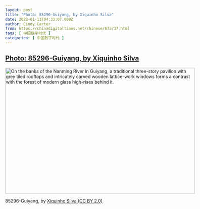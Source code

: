 ```yaml
---
layout: post
title: "Photo: 85296-Guiyang, by Xiquinho Silva"
date: 2022-01-13T04:33:07.000Z
author: Cindy Carter
from: https://chinadigitaltimes.net/chinese/675737.html
tags: [ 中国数字时代 ]
categories: [ 中国数字时代 ]
---
```

<!--1642048387000-->
[Photo: 85296-Guiyang, by Xiquinho Silva](https://chinadigitaltimes.net/chinese/675737.html)
------

<div>
<div id="attachment_675738" style="width: 610px" class="wp-caption alignnone"><img aria-describedby="caption-attachment-675738" class="size-full wp-image-675738" src="http://chinadigitaltimes.net/wp-content/uploads/2022/01/85296-Guiyang-Xiquinho-Silva-e1642048281222.jpg" alt="On the banks of the Nanming River in Guiyang, a traditional three-story pavilion with grey tiled rooftops and intricately carved wooden lattice-work windows forms a contrast with the forest of modern glass high-rises behind it." width="600" height="400" srcset="https://chinadigitaltimes.net/chinese/files/2022/01/85296-Guiyang-Xiquinho-Silva-e1642048281222.jpg 600w, https://chinadigitaltimes.net/chinese/files/2022/01/85296-Guiyang-Xiquinho-Silva-e1642048281222-300x200.jpg 300w" sizes="(max-width: 600px) 100vw, 600px" /><p id="caption-attachment-675738" class="wp-caption-text">85296-Guiyang, by <a href="https://www.flickr.com/photos/xiquinho/49047014516/">Xiquinho Silva (CC BY 2.0)</a></p></div>
</div>
